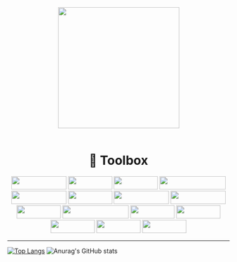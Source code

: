 <div id="header" align="center"><img src="https://media1.giphy.com/media/v1.Y2lkPTc5MGI3NjExNTgwcHgzNnR6MDlmZTRjeTA3YjdmY3B1Zmo3cGllcXVsdW1uaGprcCZlcD12MV9pbnRlcm5hbF9naWZfYnlfaWQmY3Q9Zw/qgQUggAC3Pfv687qPC/giphy.webp" width="275"></img></div><br>

<h1 align="center">🧰 Toolbox</h1>
<div align="center">
<img src="https://img.shields.io/badge/JavaScript-FFD43B?style=flat&logo=javascript&logoColor=black" width="125" height="30"></img>
<img src="https://img.shields.io/badge/Vue.js-4FC08D?style=flat&logo=vuedotjs&logoColor=white" width="100" height="30"></img>
<img src="https://img.shields.io/badge/Node.js-339933?style=flat&logo=nodedotjs&logoColor=white" width="100" height="30"></img>
<img src="https://img.shields.io/badge/Tailwind%20CSS-06B6D4?style=flat&logo=tailwindcss&logoColor=white" width="150" height="30"></img>
<img src="https://img.shields.io/badge/MongoDB-47A248?style=flat&logo=mongodb&logoColor=white" width="125" height="30"></img>
<img src="https://img.shields.io/badge/Axios-5A29E4?style=flat&logo=axios&logoColor=white" width="100" height="30"></img>
<img src="https://img.shields.io/badge/Bootstrap-7952B3?style=flat&logo=bootstrap&logoColor=white" width="125" height="30"></img>
<img src="https://img.shields.io/badge/Mongoose-880000?style=flat&logo=mongoose&logoColor=white" width="125" height="30"></img>
<img src="https://img.shields.io/badge/Python-3776AB?style=flat&logo=python&logoColor=white" width="100" height="30"></img>
<img src="https://img.shields.io/badge/Visual%20Studio%20Code-007ACC?style=flat&logo=visualstudiocode&logoColor=white" width="150" height="30"></img>
<img src="https://img.shields.io/badge/React-61DAFB?style=flat&logo=react&logoColor=black" width="100" height="30"></img>
<img src="https://img.shields.io/badge/Next.js-000000?style=flat&logo=next.js&logoColor=white" width="100" height="30"></img>
<img src="https://img.shields.io/badge/GitHub-181717?style=flat&logo=github&logoColor=white" width="100" height="30"></img>
<img src="https://img.shields.io/badge/Redux-764ABC?style=flat&logo=redux&logoColor=white" width="100" height="30"></img>
<img src="https://img.shields.io/badge/Figma-F24E1E?style=flat&logo=figma&logoColor=white" width="100" height="30"></img>
</div>

---

[![Top Langs](https://github-readme-stats.vercel.app/api/top-langs/?username=gwhiite&theme=vision-friendly-dark)](https://github.com/anuraghazra/github-readme-stats)
![Anurag's GitHub stats](https://github-readme-stats.vercel.app/api?username=gwhiite&show_icons=true&theme=vision-friendly-dark)
